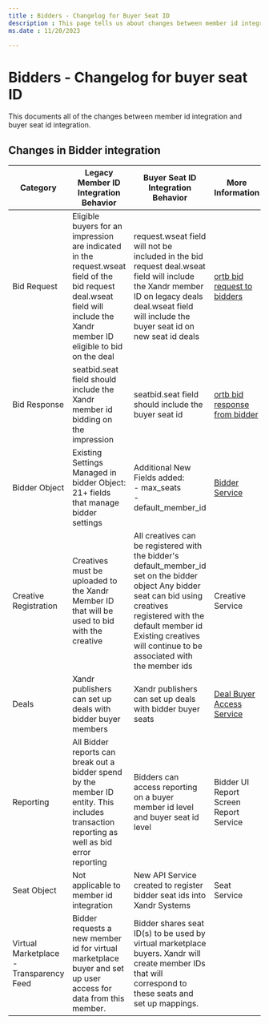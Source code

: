 ```yaml
---
title : Bidders - Changelog for Buyer Seat ID
description : This page tells us about changes between member id integration and buyer seat id integration. 
ms.date : 11/20/2023

---
```



# Bidders - Changelog for buyer seat ID

This documents all of the changes between member id integration and
buyer seat id integration.

## Changes in Bidder integration

| Category                                | Legacy Member ID Integration Behavior                                                                                                                                       | Buyer Seat ID Integration Behavior                                                                                                                                                                                                               | More Information                       |
|-----------------------------------------|-----------------------------------------------------------------------------------------------------------------------------------------------------------------------------|--------------------------------------------------------------------------------------------------------------------------------------------------------------------------------------------------------------------------------------------------|----------------------------------------|
| Bid Request                             | Eligible buyers for an impression are indicated in the request.wseat field of the bid request deal.wseat field will include the Xandr member ID eligible to bid on the deal | request.wseat field will not be included in the bid request deal.wseat field will include the Xandr member ID on legacy deals deal.wseat field will include the buyer seat id on new seat id deals                                               |  [ortb bid request to bidders](outgoing-bid-request-to-bidders.md)                  |
| Bid Response                            | seatbid.seat field should include the Xandr member id bidding on the impression                                                                                             | seatbid.seat field should include the buyer seat id                                                                                                                                                                                              | [ortb bid response from bidder](incoming-bid-response-from-bidders.md)           |
| Bidder Object                           | Existing Settings Managed in bidder Object: 21+ fields that manage bidder settings                                                                                          | Additional New Fields added: <br>- max_seats <br> - default_member_id                                                                                                                                                                                         | [Bidder Service](bidder-service.md)                           |
| Creative Registration                   | Creatives must be uploaded to the Xandr Member ID that will be used to bid with the creative                                                                                | All creatives can be registered with the bidder's default_member_id set on the bidder object Any bidder seat can bid using creatives registered with the default member id Existing creatives will continue to be associated with the member ids | Creative Service                       |
| Deals                                   | Xandr publishers can set up deals with bidder buyer members                                                                                                                 | Xandr publishers can set up deals with bidder buyer seats                                                                                                                                                                                        | [Deal Buyer Access Service](deal-buyer-access-service.md)                      |
| Reporting                               | All Bidder reports can break out a bidder spend by the member ID entity. This includes transaction reporting as well as bid error reporting                                 | Bidders can access reporting on a buyer member id level and buyer seat id level                                                                                                                                                                  | Bidder UI Report Screen Report Service |
| Seat Object                             | Not applicable to member id integration                                                                                                                                     | New API Service created to register bidder seat ids into Xandr Systems                                                                                                                                                                           | Seat Service                           |
| Virtual Marketplace - Transparency Feed | Bidder requests a new member id for virtual marketplace buyer and set up user access for data from this member.                                                             | Bidder shares seat ID(s) to be used by virtual marketplace buyers. Xandr will create member IDs that will correspond to these seats and set up mappings.                                                                                         |                                        |                             |                                        |
